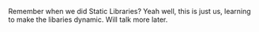 Remember when we did Static Libraries?
Yeah well, this is just us, learning to make the libaries dynamic.
Will talk more later.
